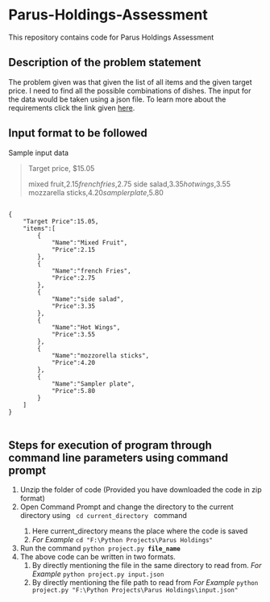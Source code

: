 # Parus-Holdings-Assessment
This repository contains code for Parus Holdings Assessment
<br>
## Description of the problem statement
The problem given was that given the list of all items and the given target price. I need to find all the possible combinations of dishes. The input for the data would be taken using a json file. To learn more about the requirements click the link given [here](https://docs.google.com/document/d/1-h-mZy5jjyC4Hu2vIaQHnW1ptOygl7ZhC0K8pWIPU7o/edit#heading=h.g4a4qafh8shy).
<br>
## Input format to be followed
Sample input data
<blockquote>
Target price, $15.05

mixed fruit,$2.15
french fries,$2.75
side salad,$3.35
hot wings,$3.55
mozzarella sticks,$4.20
sampler plate,$5.80

</blockquote>
<code>
{
	"Target Price":15.05,
	"items":[
		{
			"Name":"Mixed Fruit",
			"Price":2.15
		},
		{
			"Name":"french Fries",
			"Price":2.75
		},
		{
			"Name":"side salad",
			"Price":3.35
		},
		{
			"Name":"Hot Wings",
			"Price":3.55
		},
		{
			"Name":"mozzorella sticks",
			"Price":4.20
		},
		{
			"Name":"Sampler plate",
			"Price":5.80
		}
	]
}
</code>
<br>

## Steps for execution of program through command line parameters using command prompt
<ol>
  <li>Unzip the folder of code (Provided you have downloaded the code in zip format)</li>
  <li>Open Command Prompt and change the directory to the current directory using <code> cd current_directory </code> command</li>
  <ol>
    <li>Here current_directory means the place where the code is saved</li>
    <li> <i>For Example </i> <code>cd "F:\Python Projects\Parus Holdings"</code>
  </ol>
  <li>Run the command <code>python project.py <b>file_name</b></code></li>
  <li>The above code can be written in two formats.
  <ol>
    <li>By directly mentioning the file in the same directory to read from. <i>For Example</i> <code>python project.py input.json</code></li>
    <li> By directly mentioning the file path to read from <i>For Example</i> <code>python project.py "F:\Python Projects\Parus Holdings\input.json"</code></li>
  </ol>
</ol>
